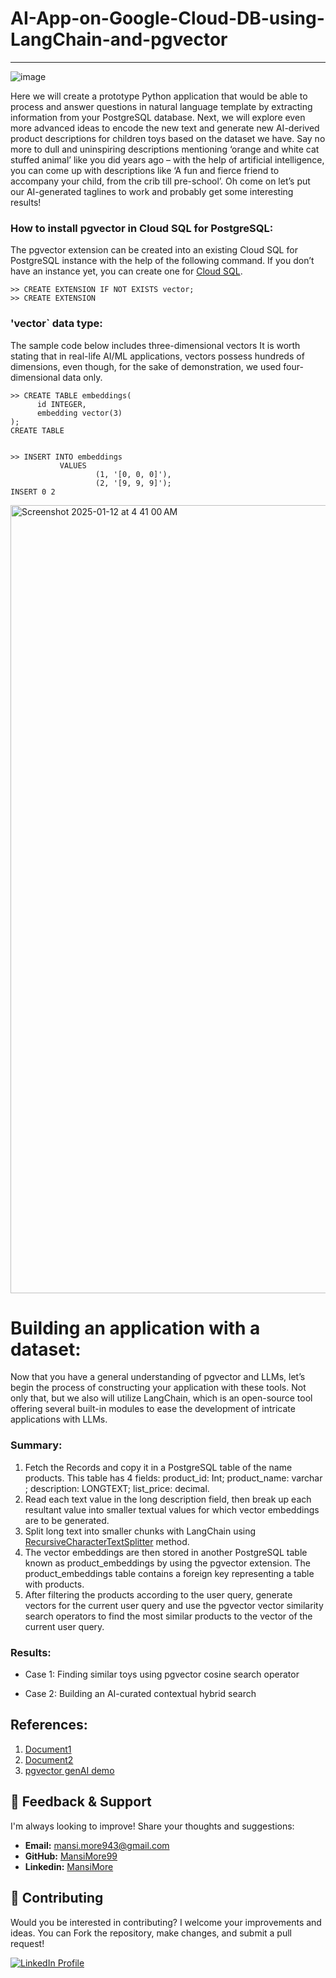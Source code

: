# AI-App-on-Google-Cloud-DB-using-LangChain-and-pgvector
--------------------------------------------------------------------------------------------------------------------------------------------------------

![image](https://github.com/user-attachments/assets/496cbcf2-466d-400a-a20a-79a766d83d65)


Here we will create a prototype Python application that would be able to process and answer questions in natural language template by extracting information from your PostgreSQL database. Next, we will explore even more advanced ideas to encode the new text and generate new AI-derived product descriptions for children toys based on the dataset we have. Say no more to dull and uninspiring descriptions mentioning ‘orange and white cat stuffed animal’ like you did years ago – with the help of artificial intelligence, you can come up with descriptions like ‘A fun and fierce friend to accompany your child, from the crib till pre-school’. Oh come on let’s put our AI-generated taglines to work and probably get some interesting results!


### How to install pgvector in Cloud SQL for PostgreSQL:

The pgvector extension can be created into an existing Cloud SQL for PostgreSQL instance with the help of the following command. If you don’t have an instance yet, you can create one for [Cloud SQL](https://cloud.google.com/sql/docs/postgres/create-instance).

```
>> CREATE EXTENSION IF NOT EXISTS vector;
>> CREATE EXTENSION
```

### 'vector` data type:

The sample code below includes three-dimensional vectors It is worth stating that in real-life AI/ML applications, vectors possess hundreds of dimensions, even though, for the sake of demonstration, we used four-dimensional data only.

```
>> CREATE TABLE embeddings(
      id INTEGER,
      embedding vector(3)
);
CREATE TABLE


>> INSERT INTO embeddings 
           VALUES
                   (1, '[0, 0, 0]'),
                   (2, '[9, 9, 9]');
INSERT 0 2
```

<img width="1261" alt="Screenshot 2025-01-12 at 4 41 00 AM" src="https://github.com/user-attachments/assets/8e371471-0900-4013-b2f5-03f316c631a9" />

# Building an application with a dataset:

Now that you have a general understanding of pgvector and LLMs, let’s begin the process of constructing your application with these tools. Not only that, but we also will utilize LangChain, which is an open-source tool offering several built-in modules to ease the development of intricate applications with LLMs.

### Summary:

1. Fetch the Records and copy it in a PostgreSQL table of the name products. This table has 4 fields: product_id: Int; product_name: varchar ; description: LONGTEXT; list_price: decimal.
2. Read each text value in the long description field, then break up each resultant value into smaller textual values for which vector embeddings are to be generated.
3. Split long text into smaller chunks with LangChain using [RecursiveCharacterTextSplitter](https://python.langchain.com/api_reference/text_splitters/character/langchain_text_splitters.character.RecursiveCharacterTextSplitter.html) method.
4. The vector embeddings are then stored in another PostgreSQL table known as product_embeddings by using the pgvector extension. The product_embeddings table contains a foreign key representing a table with products.
5. After filtering the products according to the user query, generate vectors for the current user query and use the pgvector vector similarity search operators to find the most similar products to the vector of the current user query.


### Results:

* Case 1: Finding similar toys using pgvector cosine search operator








  
* Case 2: Building an AI-curated contextual hybrid search




## References:

1. [Document1](https://cloud.google.com/blog/products/ai-machine-learning/deploy-langchain-on-cloud-run-with-langserve)
2. [Document2](https://cloud.google.com/blog/products/ai-machine-learning/deploy-langchain-on-cloud-run-with-langserve)
3. [pgvector genAI demo](https://colab.research.google.com/github/GoogleCloudPlatform/python-docs-samples/blob/main/cloud-sql/postgres/pgvector/notebooks/pgvector_gen_ai_demo.ipynb#scrollTo=jPPUSBKb1Soc)


## 💬 Feedback & Support

I'm always looking to improve! Share your thoughts and suggestions:

- **Email:** mansi.more943@gmail.com
- **GitHub:** [MansiMore99](https://github.com/MansiMore99)
- **Linkedin:** [MansiMore](https://linkedin.com/in/mansi-more-0943)

## 📢 Contributing

Would you be interested in contributing? I welcome your improvements and ideas. You can Fork the repository, make changes, and submit a pull request!


<a href="https://www.linkedin.com/in/mansi-more-0943/"> ![LinkedIn Profile](https://img.shields.io/badge/LinkedIn-0077B5?style=for-the-badge&logo=linkedin&logoColor=white) </a>


